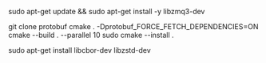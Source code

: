 


sudo apt-get update && sudo apt-get install -y libzmq3-dev

git clone protobuf
cmake . -Dprotobuf_FORCE_FETCH_DEPENDENCIES=ON
cmake --build . --parallel 10
sudo cmake --install .

sudo apt-get install libcbor-dev libzstd-dev
